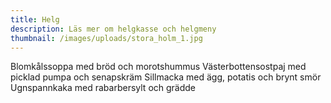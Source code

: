 ```yaml
---
title: Helg
description: Läs mer om helgkasse och helgmeny
thumbnail: /images/uploads/stora_holm_1.jpg
---
```

Blomkålssoppa med bröd och morotshummus
Västerbottensostpaj med picklad pumpa och senapskräm
Sillmacka med ägg, potatis och brynt smör
Ugnspannkaka med rabarbersylt och grädde
